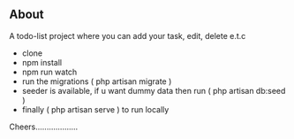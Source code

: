 ## About 

A todo-list project where you can add your task, edit, delete e.t.c

- clone
- npm install
- npm run watch
- run the migrations ( php artisan migrate )
- seeder is available, if u want dummy data then run ( php artisan db:seed )
- finally ( php artisan serve ) to run locally

Cheers...................
